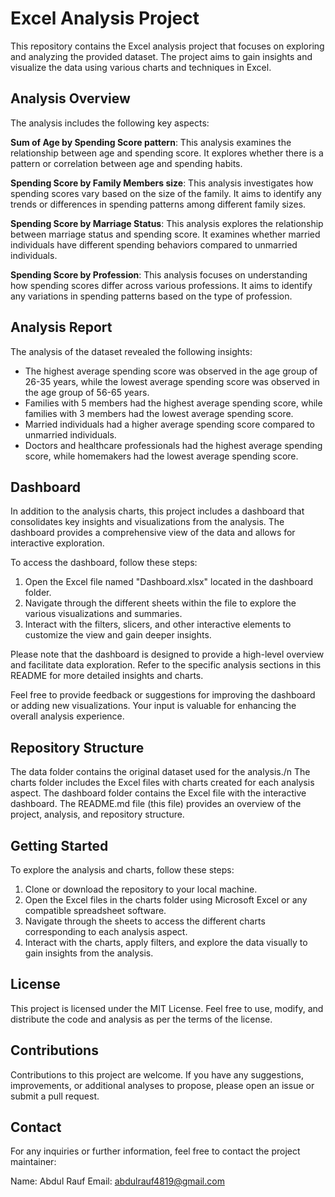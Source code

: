 # Excel Analysis Project

This repository contains the Excel analysis project that focuses on exploring and analyzing the provided dataset. The project aims to gain insights and visualize the data using various charts and techniques in Excel.

## Analysis Overview
The analysis includes the following key aspects:

****Sum of Age by Spending Score pattern****: This analysis examines the relationship between age and spending score. It explores whether there is a pattern or correlation between age and spending habits.

****Spending Score by Family Members size****: This analysis investigates how spending scores vary based on the size of the family. It aims to identify any trends or differences in spending patterns among different family sizes.

****Spending Score by Marriage Status****: This analysis explores the relationship between marriage status and spending score. It examines whether married individuals have different spending behaviors compared to unmarried individuals.

****Spending Score by Profession****: This analysis focuses on understanding how spending scores differ across various professions. It aims to identify any variations in spending patterns based on the type of profession.

## Analysis Report
The analysis of the dataset revealed the following insights:

- The highest average spending score was observed in the age group of 26-35 years, while the lowest average spending score was observed in the age group of 56-65 years.
- Families with 5 members had the highest average spending score, while families with 3 members had the lowest average spending score.
- Married individuals had a higher average spending score compared to unmarried individuals.
- Doctors and healthcare professionals had the highest average spending score, while homemakers had the lowest average spending score.

## Dashboard
In addition to the analysis charts, this project includes a dashboard that consolidates key insights and visualizations from the analysis. The dashboard provides a comprehensive view of the data and allows for interactive exploration.

To access the dashboard, follow these steps:

1. Open the Excel file named "Dashboard.xlsx" located in the dashboard folder.
2. Navigate through the different sheets within the file to explore the various visualizations and summaries.
3. Interact with the filters, slicers, and other interactive elements to customize the view and gain deeper insights.

Please note that the dashboard is designed to provide a high-level overview and facilitate data exploration. Refer to the specific analysis sections in this README for more detailed insights and charts.

Feel free to provide feedback or suggestions for improving the dashboard or adding new visualizations. Your input is valuable for enhancing the overall analysis experience.

## Repository Structure
The data folder contains the original dataset used for the analysis./n
The charts folder includes the Excel files with charts created for each analysis aspect.
The dashboard folder contains the Excel file with the interactive dashboard.
The README.md file (this file) provides an overview of the project, analysis, and repository structure.

## Getting Started
To explore the analysis and charts, follow these steps:

1. Clone or download the repository to your local machine.
2. Open the Excel files in the charts folder using Microsoft Excel or any compatible spreadsheet software.
3. Navigate through the sheets to access the different charts corresponding to each analysis aspect.
4. Interact with the charts, apply filters, and explore the data visually to gain insights from the analysis.

## License
This project is licensed under the MIT License. Feel free to use, modify, and distribute the code and analysis as per the terms of the license.

## Contributions
Contributions to this project are welcome. If you have any suggestions, improvements, or additional analyses to propose, please open an issue or submit a pull request.

## Contact
For any inquiries or further information, feel free to contact the project maintainer:

Name: Abdul Rauf
Email: abdulrauf4819@gmail.com
